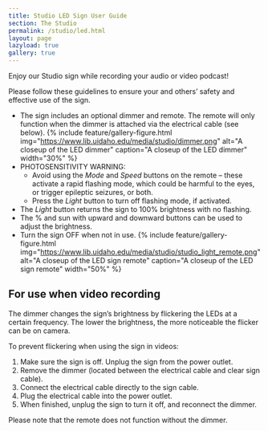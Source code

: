 ```yaml
---
title: Studio LED Sign User Guide 
section: The Studio
permalink: /studio/led.html
layout: page
lazyload: true
gallery: true
---
```


Enjoy our Studio sign while recording your audio or video podcast!  

Please follow these guidelines to ensure your and others’ safety and effective use of the sign. 

- The sign includes an optional dimmer and remote. The remote will only function when the dimmer is attached via the electrical cable (see below).
{% include feature/gallery-figure.html img="https://www.lib.uidaho.edu/media/studio/dimmer.png" alt="A closeup of the LED dimmer" caption="A closeup of the LED dimmer" width="30%" %}
- PHOTOSENSITIVITY WARNING:
  - Avoid using the *Mode* and *Speed* buttons on the remote – these activate a rapid flashing mode, which could be harmful to the eyes, or trigger epileptic seizures, or both.
  - Press the *Light* button to turn off flashing mode, if activated. 
- The *Light* button returns the sign to 100% brightness with no flashing. 
- The % and sun with upward and downward buttons can be used to adjust the brightness.
- Turn the sign OFF when not in use.
{% include feature/gallery-figure.html img="https://www.lib.uidaho.edu/media/studio/studio_light_remote.png" alt="A closeup of the LED sign remote" caption="A closeup of the LED sign remote" width="50%" %}

## For use when video recording
The dimmer changes the sign’s brightness by flickering the LEDs at a certain frequency. The lower the brightness, the more noticeable the flicker can be on camera. 

To prevent flickering when using the sign in videos:
1. Make sure the sign is off. Unplug the sign from the power outlet.
2. Remove the dimmer (located between the electrical cable and clear sign cable).
3. Connect the electrical cable directly to the sign cable.
4. Plug the electrical cable into the power outlet.
5. When finished, unplug the sign to turn it off, and reconnect the dimmer.

Please note that the remote does not function without the dimmer.